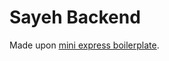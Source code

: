 # Sayeh Backend

Made upon [mini express boilerplate](https://github.com/Fcmam5/mini-express-boilerplate).
